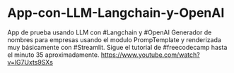 # App-con-LLM-Langchain-y-OpenAI
App de prueba usando LLM con #Langchain y #OpenAI
Generador de nombres para empresas usando el  modulo PrompTemplate y 
	renderizada muy básicamente con #Streamlit.
Sigue el tutorial de #freecodecamp hasta el minuto 35 aproximadamente. 
https://www.youtube.com/watch?v=lG7Uxts9SXs
